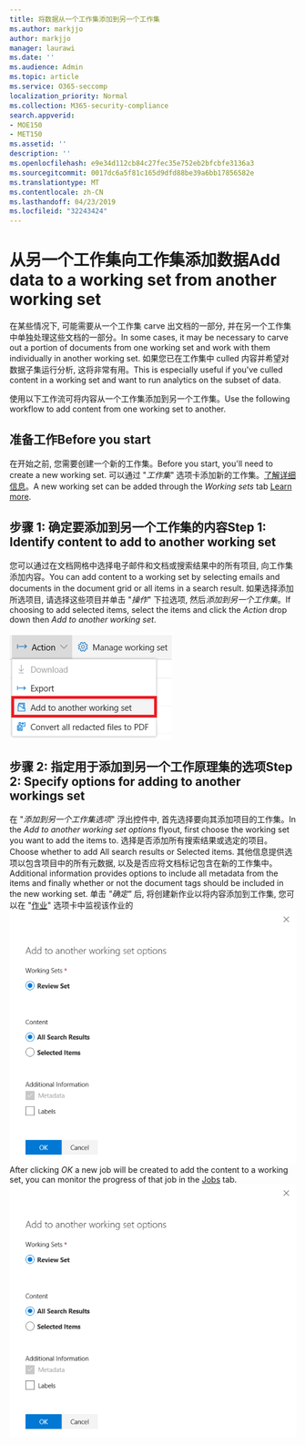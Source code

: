 ```yaml
---
title: 将数据从一个工作集添加到另一个工作集
ms.author: markjjo
author: markjjo
manager: laurawi
ms.date: ''
ms.audience: Admin
ms.topic: article
ms.service: O365-seccomp
localization_priority: Normal
ms.collection: M365-security-compliance
search.appverid:
- MOE150
- MET150
ms.assetid: ''
description: ''
ms.openlocfilehash: e9e34d112cb84c27fec35e752eb2bfcbfe3136a3
ms.sourcegitcommit: 0017dc6a5f81c165d9dfd88be39a6bb17856582e
ms.translationtype: MT
ms.contentlocale: zh-CN
ms.lasthandoff: 04/23/2019
ms.locfileid: "32243424"
---
```

# <a name="add-data-to-a-working-set-from-another-working-set"></a><span data-ttu-id="6e240-102">从另一个工作集向工作集添加数据</span><span class="sxs-lookup"><span data-stu-id="6e240-102">Add data to a working set from another working set</span></span>
<span data-ttu-id="6e240-103">在某些情况下, 可能需要从一个工作集 carve 出文档的一部分, 并在另一个工作集中单独处理这些文档的一部分。</span><span class="sxs-lookup"><span data-stu-id="6e240-103">In some cases, it may be necessary to carve out a portion of documents from one working set and work with them individually in another working set.</span></span>  <span data-ttu-id="6e240-104">如果您已在工作集中 culled 内容并希望对数据子集运行分析, 这将非常有用。</span><span class="sxs-lookup"><span data-stu-id="6e240-104">This is especially useful if you've culled content in a working set and want to run analytics on the subset of data.</span></span>

<span data-ttu-id="6e240-105">使用以下工作流可将内容从一个工作集添加到另一个工作集。</span><span class="sxs-lookup"><span data-stu-id="6e240-105">Use the following workflow to add content from one working set to another.</span></span>

## <a name="before-you-start"></a><span data-ttu-id="6e240-106">准备工作</span><span class="sxs-lookup"><span data-stu-id="6e240-106">Before you start</span></span>
<span data-ttu-id="6e240-107">在开始之前, 您需要创建一个新的工作集。</span><span class="sxs-lookup"><span data-stu-id="6e240-107">Before you start, you'll need to create a new working set.</span></span>  <span data-ttu-id="6e240-108">可以通过 "*工作集*" 选项卡添加新的工作集。[了解详细信息](https://docs.microsoft.com/en-us/office365/securitycompliance/compliance20/managing-working-sets)。</span><span class="sxs-lookup"><span data-stu-id="6e240-108">A new working set can be added through the *Working sets* tab [Learn more](https://docs.microsoft.com/en-us/office365/securitycompliance/compliance20/managing-working-sets).</span></span>

## <a name="step-1-identify-content-to-add-to-another-working-set"></a><span data-ttu-id="6e240-109">步骤 1: 确定要添加到另一个工作集的内容</span><span class="sxs-lookup"><span data-stu-id="6e240-109">Step 1: Identify content to add to another working set</span></span>
<span data-ttu-id="6e240-110">您可以通过在文档网格中选择电子邮件和文档或搜索结果中的所有项目, 向工作集添加内容。</span><span class="sxs-lookup"><span data-stu-id="6e240-110">You can add content to a working set by selecting emails and documents in the document grid or all items in a search result.</span></span>  <span data-ttu-id="6e240-111">如果选择添加所选项目, 请选择这些项目并单击 "*操作*" 下拉选项, 然后*添加到另一个工作集*。</span><span class="sxs-lookup"><span data-stu-id="6e240-111">If choosing to add selected items, select the items and click the *Action* drop down then *Add to another working set*.</span></span>

![添加到另一个工作集](../media/64f2a4d4-eba3-4ab3-a3ba-d519feea3142.png)

## <a name="step-2-specify-options-for-adding-to-another-workings-set"></a><span data-ttu-id="6e240-113">步骤 2: 指定用于添加到另一个工作原理集的选项</span><span class="sxs-lookup"><span data-stu-id="6e240-113">Step 2: Specify options for adding to another workings set</span></span>
<span data-ttu-id="6e240-114">在 "*添加到另一个工作集选项*" 浮出控件中, 首先选择要向其添加项目的工作集。</span><span class="sxs-lookup"><span data-stu-id="6e240-114">In the *Add to another working set options* flyout, first choose the working set you want to add the items to.</span></span>  <span data-ttu-id="6e240-115">选择是否添加所有搜索结果或选定的项目。</span><span class="sxs-lookup"><span data-stu-id="6e240-115">Choose whether to add All search results or Selected items.</span></span>  <span data-ttu-id="6e240-116">其他信息提供选项以包含项目中的所有元数据, 以及是否应将文档标记包含在新的工作集中。</span><span class="sxs-lookup"><span data-stu-id="6e240-116">Additional information provides options to include all metadata from the items and finally whether or not the document tags should be included in the new working set.</span></span>  <span data-ttu-id="6e240-117">单击 *"确定"* 后, 将创建新作业以将内容添加到工作集, 您可以在 "[作业](https://docs.microsoft.com/en-us/office365/securitycompliance/compliance20/managing-jobs-ediscovery20)" 选项卡中监视该作业的![进度。添加到另一个工作集](../media/6440ee44-68fd-44d7-b43a-3a477345525c.png)</span><span class="sxs-lookup"><span data-stu-id="6e240-117">After clicking *OK* a new job will be created to add the content to a working set, you can monitor the progress of that job in the [Jobs](https://docs.microsoft.com/en-us/office365/securitycompliance/compliance20/managing-jobs-ediscovery20) tab. ![Add to another working set](../media/6440ee44-68fd-44d7-b43a-3a477345525c.png)</span></span>
